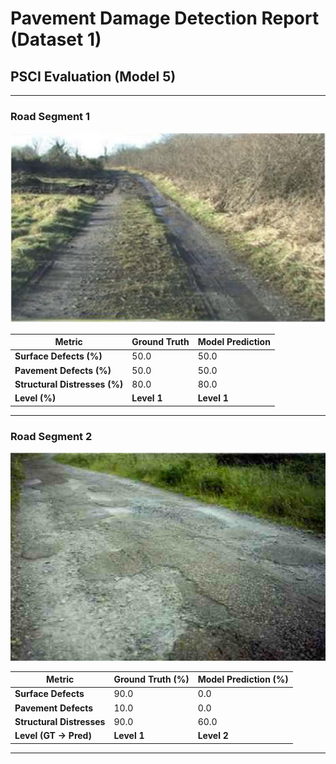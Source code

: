 # Pavement Damage Detection Report (Dataset 1)
## PSCI Evaluation (Model 5)

---

### Road Segment 1

<!-- 固定宽度 600px，可根据需要调整 -->
<img src="Dataset_1/1.jpg" alt="Road Segment 1" width="600px"/>

| **Metric**                   | **Ground Truth**     | **Model Prediction** |
|------------------------------|----------------------|----------------------|
| **Surface Defects (%)**      | 50.0                 | 50.0                 |
| **Pavement Defects (%)**     | 50.0                 | 50.0                 |
| **Structural Distresses (%)**| 80.0                 | 80.0                 |
| **Level (%)**                | **Level 1**          | **Level 1**          |

---

### Road Segment 2

<!-- 固定宽度 600px，可根据需要调整 -->
<img src="Dataset_1/2.png" alt="Road Segment 1" width="600px"/>

| **Metric**               | **Ground Truth (%)** | **Model Prediction (%)** |
|--------------------------|----------------------|--------------------------|
| **Surface Defects**      | 90.0                 | 0.0                     |
| **Pavement Defects**     | 10.0                 | 0.0                     |
| **Structural Distresses**| 90.0                 | 60.0                     |
| **Level (GT → Pred)**    | **Level 1**          | **Level 2**              |

---

